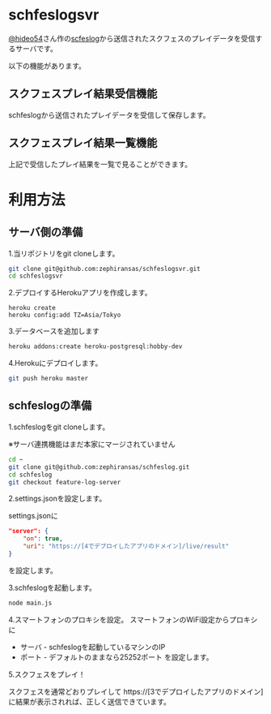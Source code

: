 # schfeslogsvr

[@hideo54](https://github.com/hideo54)さん作の[scfeslog](https://github.com/hideo54/schfeslog)から送信されたスクフェスのプレイデータを受信するサーバです。

以下の機能があります。

## スクフェスプレイ結果受信機能
schfeslogから送信されたプレイデータを受信して保存します。

## スクフェスプレイ結果一覧機能
上記で受信したプレイ結果を一覧で見ることができます。

# 利用方法

## サーバ側の準備

1.当リポジトリをgit cloneします。

``` bash 
git clone git@github.com:zephiransas/schfeslogsvr.git
cd schfeslogsvr
```

2.デプロイするHerokuアプリを作成します。

```
heroku create
heroku config:add TZ=Asia/Tokyo
```

3.データベースを追加します

``` bash
heroku addons:create heroku-postgresql:hobby-dev
```

4.Herokuにデプロイします。

``` bash 
git push heroku master
```

## schfeslogの準備

1.schfeslogをgit cloneします。

※サーバ連携機能はまだ本家にマージされていません

``` bash
cd ~
git clone git@github.com:zephiransas/schfeslog.git
cd schfeslog
git checkout feature-log-server
```

2.settings.jsonを設定します。

settings.jsonに
``` json
"server": {
    "on": true,
    "uri": "https://[4でデプロイしたアプリのドメイン]/live/result"
}
```
を設定します。

3.schfeslogを起動します。

``` bash
node main.js
```

4.スマートフォンのプロキシを設定。
スマートフォンのWiFi設定からプロキシに
- サーバ - schfeslogを起動しているマシンのIP
- ポート - デフォルトのままなら25252ポート
を設定します。

5.スクフェスをプレイ！

スクフェスを通常どおりプレイして https://[3でデプロイしたアプリのドメイン] に結果が表示されれば、正しく送信できています。
